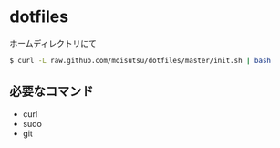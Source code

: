 # dotfiles

ホームディレクトリにて
```bash
$ curl -L raw.github.com/moisutsu/dotfiles/master/init.sh | bash
```

## 必要なコマンド

- curl
- sudo
- git
